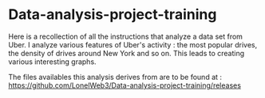 # Data-analysis-project-training
Here is a recollection of all the instructions that analyze a data set from Uber. I analyze various features of Uber's activity : the most popular drives, the density of drives around New York and so on. This leads to creating various interesting graphs.

The files availables this analysis derives from are to be found at :
https://github.com/LonelWeb3/Data-analysis-project-training/releases
